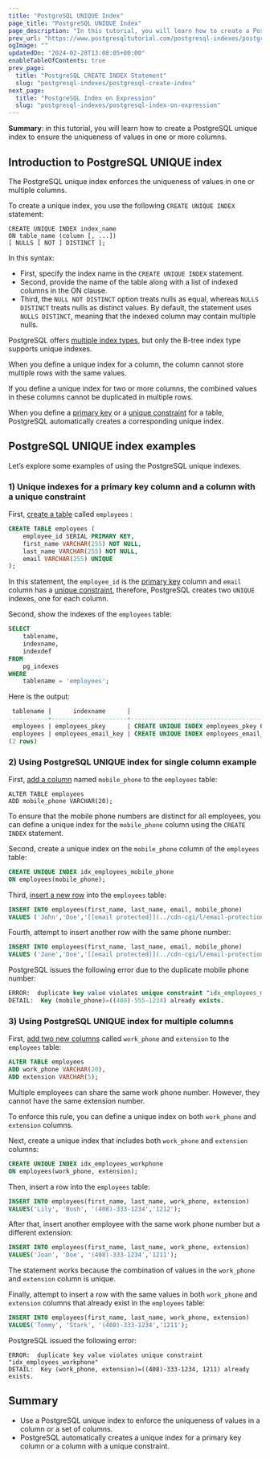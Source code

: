 ```yaml
---
title: "PostgreSQL UNIQUE Index"
page_title: "PostgreSQL UNIQUE Index"
page_description: "In this tutorial, you will learn how to create a PostgreSQL UNIQUE index to ensure the uniqueness of values in one or more columns."
prev_url: "https://www.postgresqltutorial.com/postgresql-indexes/postgresql-unique-index/"
ogImage: ""
updatedOn: "2024-02-28T13:08:05+00:00"
enableTableOfContents: true
prev_page: 
  title: "PostgreSQL CREATE INDEX Statement"
  slug: "postgresql-indexes/postgresql-create-index"
next_page: 
  title: "PostgreSQL Index on Expression"
  slug: "postgresql-indexes/postgresql-index-on-expression"
---
```





**Summary**: in this tutorial, you will learn how to create a PostgreSQL unique index to ensure the uniqueness of values in one or more columns.


## Introduction to PostgreSQL UNIQUE index

The PostgreSQL unique index enforces the uniqueness of values in one or multiple columns.

To create a unique index, you use the following `CREATE UNIQUE INDEX` statement:


```phpsql
CREATE UNIQUE INDEX index_name
ON table_name (column [, ...]) 
[ NULLS [ NOT ] DISTINCT ];
```
In this syntax:

* First, specify the index name in the `CREATE UNIQUE INDEX` statement.
* Second, provide the name of the table along with a list of indexed columns in the ON clause.
* Third, the `NULL NOT DISTINCT` option treats nulls as equal, whereas `NULLS DISTINCT` treats nulls as distinct values. By default, the statement uses `NULLS DISTINCT`, meaning that the indexed column may contain multiple nulls.

PostgreSQL offers [multiple index types](postgresql-index-types), but only the B\-tree index type supports unique indexes.

When you define a unique index for a column, the column cannot store multiple rows with the same values.

If you define a unique index for two or more columns, the combined values in these columns cannot be duplicated in multiple rows.

When you define a [primary key](../postgresql-tutorial/postgresql-primary-key) or a [unique constraint](../postgresql-tutorial/postgresql-unique-constraint) for a table, PostgreSQL automatically creates a corresponding unique index.


## PostgreSQL UNIQUE index examples

Let’s explore some examples of using the PostgreSQL unique indexes.


### 1\) Unique indexes for a primary key column and a column with a unique constraint

First, [create a table](../postgresql-tutorial/postgresql-create-table) called `employees` :


```sql
CREATE TABLE employees (
    employee_id SERIAL PRIMARY KEY,
    first_name VARCHAR(255) NOT NULL,
    last_name VARCHAR(255) NOT NULL,
    email VARCHAR(255) UNIQUE
);
```
In this statement, the `employee_id` is the [primary key](../postgresql-tutorial/postgresql-primary-key) column and `email` column has a [unique constraint](../postgresql-tutorial/postgresql-unique-constraint), therefore, PostgreSQL creates two `UNIQUE` indexes, one for each column.

Second, show the indexes of the `employees` table:


```sql
SELECT 
    tablename, 
    indexname, 
    indexdef 
FROM 
    pg_indexes 
WHERE 
    tablename = 'employees';
```
Here is the output:


```sql
 tablename |      indexname      |                                     indexdef
-----------+---------------------+----------------------------------------------------------------------------------
 employees | employees_pkey      | CREATE UNIQUE INDEX employees_pkey ON public.employees USING btree (employee_id)
 employees | employees_email_key | CREATE UNIQUE INDEX employees_email_key ON public.employees USING btree (email)
(2 rows)
```

### 2\) Using PostgreSQL UNIQUE index for single column example

First, [add a column](../postgresql-tutorial/postgresql-add-column) named `mobile_phone` to the `employees` table:


```http
ALTER TABLE employees
ADD mobile_phone VARCHAR(20);
```
To ensure that the mobile phone numbers are distinct for all employees, you can define a unique index for the `mobile_phone` column using the `CREATE INDEX` statement.

Second, create a unique index on the `mobile_phone` column of the `employees` table:


```sql
CREATE UNIQUE INDEX idx_employees_mobile_phone
ON employees(mobile_phone);
```
Third, [insert a new row](../postgresql-tutorial/postgresql-insert) into the `employees` table:


```sql
INSERT INTO employees(first_name, last_name, email, mobile_phone)
VALUES ('John','Doe','[[email protected]](../cdn-cgi/l/email-protection.html)', '(408)-555-1234');
```
Fourth, attempt to insert another row with the same phone number:


```sql
INSERT INTO employees(first_name, last_name, email, mobile_phone)
VALUES ('Jane','Doe','[[email protected]](../cdn-cgi/l/email-protection.html)', '(408)-555-1234');
```
PostgreSQL issues the following error due to the duplicate mobile phone number:


```sql
ERROR:  duplicate key value violates unique constraint "idx_employees_mobile_phone"
DETAIL:  Key (mobile_phone)=((408)-555-1234) already exists.
```

### 3\) Using PostgreSQL UNIQUE index for multiple columns

First, [add two new columns](../postgresql-tutorial/postgresql-add-column) called `work_phone` and `extension` to the `employees` table:


```sql
ALTER TABLE employees
ADD work_phone VARCHAR(20),
ADD extension VARCHAR(5);
```
Multiple employees can share the same work phone number. However, they cannot have the same extension number.

To enforce this rule, you can define a unique index on both `work_phone` and `extension` columns.

Next, create a unique index that includes both `work_phone` and `extension` columns:


```sql
CREATE UNIQUE INDEX idx_employees_workphone
ON employees(work_phone, extension);
```
Then, insert a row into the `employees` table:


```sql
INSERT INTO employees(first_name, last_name, work_phone, extension)
VALUES('Lily', 'Bush', '(408)-333-1234','1212');
```
After that, insert another employee with the same work phone number but a different extension:


```sql
INSERT INTO employees(first_name, last_name, work_phone, extension)
VALUES('Joan', 'Doe', '(408)-333-1234','1211');
```
The statement works because the combination of values in the `work_phone` and `extension` column is unique.

Finally, attempt to insert a row with the same values in both `work_phone` and `extension` columns that already exist in the `employees` table:


```sql
INSERT INTO employees(first_name, last_name, work_phone, extension)
VALUES('Tommy', 'Stark', '(408)-333-1234','1211');
```
PostgreSQL issued the following error:


```
ERROR:  duplicate key value violates unique constraint "idx_employees_workphone"
DETAIL:  Key (work_phone, extension)=((408)-333-1234, 1211) already exists.
```

## Summary

* Use a PostgreSQL unique index to enforce the uniqueness of values in a column or a set of columns.
* PostgreSQL automatically creates a unique index for a primary key column or a column with a unique constraint.

